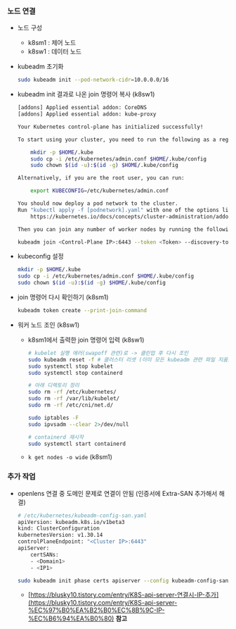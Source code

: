 
### 노드 연결
- 노드 구성
    - k8sm1 : 제어 노드
    - k8sw1 : 데이터 노드

- kubeadm 초기화
    
    ```bash
    sudo kubeadm init --pod-network-cidr=10.0.0.0/16
    ```
    
- kubeadm init 결과로 나온 join 명령어 복사 (k8sw1)
    
    ```bash
    [addons] Applied essential addon: CoreDNS
    [addons] Applied essential addon: kube-proxy
    
    Your Kubernetes control-plane has initialized successfully!
    
    To start using your cluster, you need to run the following as a regular user:
    
        mkdir -p $HOME/.kube
        sudo cp -i /etc/kubernetes/admin.conf $HOME/.kube/config
        sudo chown $(id -u):$(id -g) $HOME/.kube/config
    
    Alternatively, if you are the root user, you can run:
    
        export KUBECONFIG=/etc/kubernetes/admin.conf
    
    You should now deploy a pod network to the cluster.
    Run "kubectl apply -f [podnetwork].yaml" with one of the options listed at:
        https://kubernetes.io/docs/concepts/cluster-administration/addons/
    
    Then you can join any number of worker nodes by running the following on each as root:
    
    kubeadm join <Control-Plane IP>:6443 --token <Token> --discovery-token-ca-cert-hash <Hash>
    ```
    
- kubeconfig 설정
    
    ```bash
    mkdir -p $HOME/.kube
    sudo cp -i /etc/kubernetes/admin.conf $HOME/.kube/config
    sudo chown $(id -u):$(id -g) $HOME/.kube/config
    ```
    
- join 명령어 다시 확인하기 (k8sm1)

    ```bash
    kubeadm token create --print-join-command
    ```

- 워커 노드 조인 (k8sw1)
    - k8sm1에서 출력한 join 명령어 입력 (k8sw1)
        
        ```bash
        # kubelet 실행 에러(swapoff 관련)로 -> 클린업 후 다시 조인
        sudo kubeadm reset -f # 클러스터 리셋 (이미 모든 kubeadm 관련 파일 지움)
        sudo systemctl stop kubelet
        sudo systemctl stop containerd
        
        # 아래 디렉토리 정리
        sudo rm -rf /etc/kubernetes/
        sudo rm -rf /var/lib/kubelet/
        sudo rm -rf /etc/cni/net.d/
        
        sudo iptables -F
        sudo ipvsadm --clear 2>/dev/null
        
        # containerd 재시작
        sudo systemctl start containerd
        
        ```
        
    - `k get nodes -o wide` (k8sm1)


### 추가 작업
- openlens 연결 중 도메인 문제로 연결이 안됨 (인증서에 Extra-SAN 추가해서 해결)
    
    ```bash
    # /etc/kubernetes/kubeadm-config-san.yaml
    apiVersion: kubeadm.k8s.io/v1beta3
    kind: ClusterConfiguration
    kubernetesVersion: v1.30.14
    controlPlaneEndpoint: "<Cluster IP>:6443"
    apiServer:
        certSANs:
        - <Domain1>
        - <IP1>
    ```
    
    ```bash
    sudo kubeadm init phase certs apiserver --config kubeadm-config-san.yaml
    ```
    
    - [https://blusky10.tistory.com/entry/K8S-api-server-연결시-IP-추가](https://blusky10.tistory.com/entry/K8S-api-server-%EC%97%B0%EA%B2%B0%EC%8B%9C-IP-%EC%B6%94%EA%B0%80) **참고**